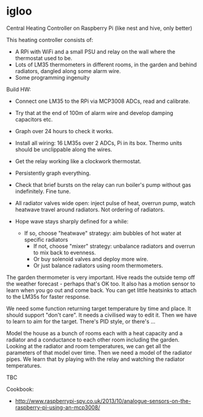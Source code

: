 # igloo
Central Heating Controller on Raspberry Pi (like nest and hive, only better)

This heating controller consists of:
* A RPi with WiFi and a small PSU and relay on the wall where the thermostat used to be. 
* Lots of LM35 thermometers in different rooms, in the garden and behind radiators, dangled along some alarm wire.
* Some programming ingenuity

Build HW:
* Connect one LM35 to the RPi via MCP3008 ADCs, read and calibrate.
* Try that at the end of 100m of alarm wire and develop damping capacitors etc. 
* Graph over 24 hours to check it works.
* Install all wiring: 16 LM35s over 2 ADCs, Pi in its box. Thermo units should be unclippable along the wires.
* Get the relay working like a clockwork thermostat.
* Persistently graph everything.

* Check that brief bursts on the relay can run boiler's pump without gas indefinitely. Fine tune.
* All radiator valves wide open: inject pulse of heat, overrun pump, watch heatwave travel around radiators. Not ordering of radiators. 
* Hope wave stays sharply defined for a while:
  * If so, choose "heatwave" strategy: aim bubbles of hot water at specific radiators
	* If not, choose "mixer" strategy: unbalance radiators and overrun to mix back to evenness.
	* Or buy solenoid valves and deploy more wire.
	* Or just balance radiators using room thermometers.

The garden thermometer is very important. Hive reads the outside temp off the weather forecast - perhaps that's OK too. It also has a motion sensor to learn when you go out and come back.
You can get little heatsinks to attach to the LM35s for faster response.

We need some function returning target temperature by time and place. It should support "don't care". It needs a civilised way to edit it.
Then we have to learn to aim for the target. There's PID style, or there's ...

Model the house as a bunch of rooms each with a heat capacity and a radiator and a conductance to each other room including the garden.
Looking at the radiator and room temperatures, we can get all the parameters of that model over time.
Then we need a model of the radiator pipes. We learn that by playing with the relay and watching the radiator temperatures.

TBC


Cookbook:

* http://www.raspberrypi-spy.co.uk/2013/10/analogue-sensors-on-the-raspberry-pi-using-an-mcp3008/

